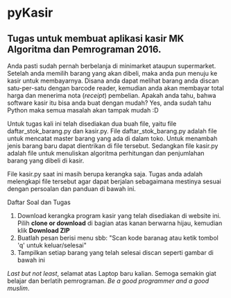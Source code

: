 # pyKasir
## Tugas untuk membuat aplikasi kasir MK Algoritma dan Pemrograman 2016.

Anda pasti sudah pernah berbelanja di minimarket ataupun supermarket. Setelah anda memilih barang yang akan dibeli, maka anda pun menuju ke kasir untuk membayarnya. Disana anda dapat melihat barang anda discan satu-per-satu dengan barcode reader, kemudian anda akan membayar total harga dan menerima nota (*receipt*) pembelian. Apakah anda tahu, bahwa software kasir itu bisa anda buat dengan mudah? Yes, anda sudah tahu Python maka semua masalah akan tampak mudah :D

Untuk tugas kali ini telah disediakan dua buah file, yaitu file daftar_stok_barang.py dan kasir.py. File daftar_stok_barang.py adalah file untuk mencatat master barang yang ada di dalam toko. Untuk menambah jenis barang baru dapat dientrikan di file tersebut. Sedangkan file kasir.py adalah file untuk menuliskan algoritma perhitungan dan penjumlahan barang yang dibeli di kasir.

File kasir.py saat ini masih berupa kerangka saja. Tugas anda adalah melengkapi file tersebut agar dapat berjalan sebagaimana mestinya sesuai dengan persoalan dan panduan di bawah ini.

Daftar Soal dan Tugas

1. Download kerangka program kasir yang telah disediakan di website ini. Pilih **clone or download** di bagian atas kanan berwarna hijau, kemudian klik **Download ZIP**
2. Buatlah pesan berisi menu sbb: "Scan kode baranag atau ketik tombol 'q' untuk keluar/selesai"
3. Tampilkan setiap barang yang telah selesai discan seperti gambar di bawah ini

*Last but not least*, selamat atas Laptop baru kalian. Semoga semakin giat belajar dan berlatih pemrograman. *Be a good programmer and a good muslim*.
